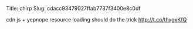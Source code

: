 Title: chirp
Slug: cdacc93479027ffab7737f3400e8c0df

cdn js + yepnope resource loading should do the trick <a href="http://t.co/thxgxKfQ">http://t.co/thxgxKfQ</a>
